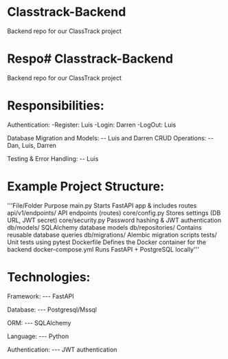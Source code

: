 # Classtrack-Backend
Backend repo for our ClassTrack project

# Respo# Classtrack-Backend
Backend repo for our ClassTrack project

# Responsibilities:

Authentication:
-Register: Luis
-Login: Darren
-LogOut: Luis


Database Migration and Models:
-- Luis and Darren
CRUD Operations:
-- Dan, Luis, Darren

Testing & Error Handling:
-- Luis


# Example Project Structure:

'''File/Folder	Purpose
main.py	Starts FastAPI app & includes routes
api/v1/endpoints/	API endpoints (routes)
core/config.py	Stores settings (DB URL, JWT secret)
core/security.py	Password hashing & JWT authentication
db/models/	SQLAlchemy database models
db/repositories/	Contains reusable database queries
db/migrations/	Alembic migration scripts
tests/	Unit tests using pytest
Dockerfile	Defines the Docker container for the backend
docker-compose.yml	Runs FastAPI + PostgreSQL locally'''

# Technologies:
Framework:
--- FastAPI

Database:
--- Postgresql/Mssql

ORM:
--- SQLAlchemy

Language:
--- Python

Authentication:
--- JWT authentication


